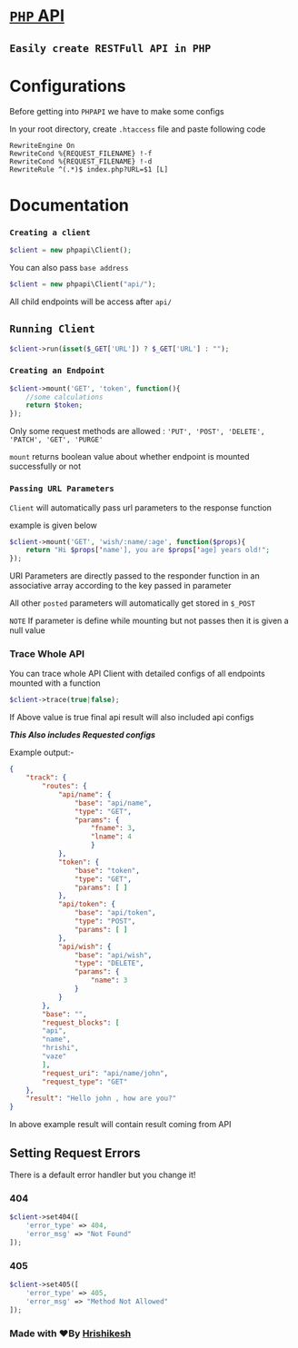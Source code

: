 # [`PHP` API](https://github.com/hrishikesh214/php-api)
## ```Easily create RESTFull API in PHP```
# Configurations
Before getting into `PHPAPI` we have to make some configs

In your root directory, create `.htaccess` file and paste following code
```apacheconf
RewriteEngine On
RewriteCond %{REQUEST_FILENAME} !-f
RewriteCond %{REQUEST_FILENAME} !-d
RewriteRule ^(.*)$ index.php?URL=$1 [L]
```

# Documentation
### `Creating a client`
```php
$client = new phpapi\Client();
```
You can also pass `base address`
```php
$client = new phpapi\Client("api/");
```
All child endpoints will be access after `api/`

## `Running Client`
```php
$client->run(isset($_GET['URL']) ? $_GET['URL'] : "");
```

### `Creating an Endpoint`
```php
$client->mount('GET', 'token', function(){
    //some calculations
    return $token;
});
```
Only some request methods are allowed : `'PUT', 'POST', 'DELETE', 'PATCH', 'GET', 'PURGE'`

`mount` returns boolean value about whether endpoint is mounted successfully or not

### `Passing URL Parameters`

`Client` will automatically pass url parameters to the response function

example is given below
```php
$client->mount('GET', 'wish/:name/:age', function($props){
    return "Hi $props['name'], you are $props['age] years old!";
});
 ```
URI Parameters are directly passed to the responder function in an associative array according to the key passed in parameter

All other `posted` parameters will automatically get stored in `$_POST`

`NOTE` If parameter is define while mounting but not passes then it is given a null value 
### Trace Whole API
You can trace whole API Client with detailed configs of all endpoints mounted with a function
```php
$client->trace(true|false);
```
If Above value is true final api result will also included api configs

_**This Also includes Requested configs**_

Example output:- 
```json
{
    "track": {
        "routes": {
            "api/name": {
                "base": "api/name",
                "type": "GET",
                "params": {
                    "fname": 3,
                    "lname": 4
                    }
            },
            "token": {
                "base": "token",
                "type": "GET",
                "params": [ ]
            },
            "api/token": {
                "base": "api/token",
                "type": "POST",
                "params": [ ]
            },
            "api/wish": {
                "base": "api/wish",
                "type": "DELETE",
                "params": {
                    "name": 3
                }
            }
        },
        "base": "",
        "request_blocks": [
        "api",
        "name",
        "hrishi",
        "vaze"
        ],
        "request_uri": "api/name/john",
        "request_type": "GET"
    },
    "result": "Hello john , how are you?"
}
```

In above example result will contain result coming from API

## Setting Request Errors
There is a default error handler but you change it!
### 404

```php
$client->set404([
    'error_type' => 404,
    'error_msg' => "Not Found"
]);
```

### 405

```php
$client->set405([
    'error_type' => 405,
    'error_msg' => "Method Not Allowed"
]);
```


### Made with ❤️By [Hrishikesh](https://github.com/hrishikesh214)
